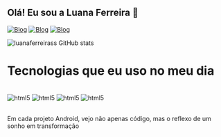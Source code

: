 ## Olá! Eu sou a Luana Ferreira 👋

[![Blog](https://img.shields.io/badge/LinkedIn-0077B5?style=for-the-badge&logo=linkedin&logoColor=white)](https://www.linkedin.com/in/luana-ferreira-b75b03227/)
[![Blog](https://img.shields.io/badge/Instagram-E4405F?style=for-the-badge&logo=instagram&logoColor=white)](https://www.instagram.com/luanaferreirass_/?next=%2F)
[![Blog](https://img.shields.io/badge/YouTube-FF0000?style=for-the-badge&logo=youtube&logoColor=white)](https://www.youtube.com/@luanaferreira222/featured)


![luanaferreirass GitHub stats](https://github-readme-stats.vercel.app/api?username=luanaferreirass&show_icons=true&theme=dracula)



# Tecnologias que eu uso no meu dia 

<div style="display: inline_block"><br/>
  <img align="center" alt= "html5"  src="https://img.shields.io/badge/Kotlin-0095D5?&style=for-the-badge&logo=kotlin&logoColor=white"/> 
  <img align="center" alt= "html5"  src="https://img.shields.io/badge/Android-3DDC84?style=for-the-badge&logo=android&logoColor=white"/> 
  <img align="center" alt= "html5"  src="https://img.shields.io/badge/React_Native-20232A?style=for-the-badge&logo=react&logoColor=61DAFB"/> 
  <img align="center" alt= "html5"  src="https://img.shields.io/badge/Android_Studio-3DDC84?style=for-the-badge&logo=android-studio&logoColor=white"/> 
  
 <br/>

</div><br/>


Em cada projeto Android, vejo não apenas código, mas o reflexo de um sonho em transformação
